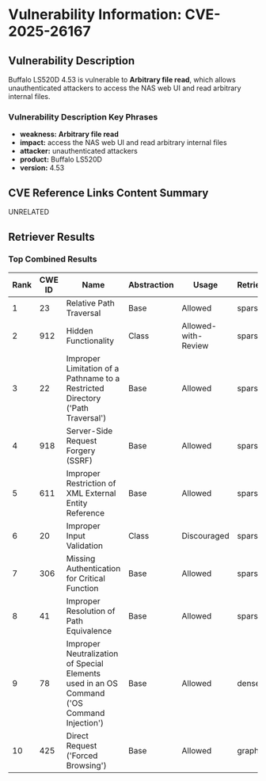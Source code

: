 # Vulnerability Information: CVE-2025-26167

## Vulnerability Description
Buffalo LS520D 4.53 is vulnerable to **Arbitrary file read**, which allows unauthenticated attackers to access the NAS web UI and read arbitrary internal files.

### Vulnerability Description Key Phrases
- **weakness:** **Arbitrary file read**
- **impact:** access the NAS web UI and read arbitrary internal files
- **attacker:** unauthenticated attackers
- **product:** Buffalo LS520D
- **version:** 4.53

## CVE Reference Links Content Summary
UNRELATED

## Retriever Results

### Top Combined Results

| Rank | CWE ID | Name | Abstraction | Usage  | Retrievers | Individual Scores |
|------|--------|------|-------------|-------|------------|-------------------|
| 1 | 23 | Relative Path Traversal | Base | Allowed | sparse | 0.140 |
| 2 | 912 | Hidden Functionality | Class | Allowed-with-Review | sparse | 0.138 |
| 3 | 22 | Improper Limitation of a Pathname to a Restricted Directory ('Path Traversal') | Base | Allowed | sparse | 0.138 |
| 4 | 918 | Server-Side Request Forgery (SSRF) | Base | Allowed | sparse | 0.132 |
| 5 | 611 | Improper Restriction of XML External Entity Reference | Base | Allowed | sparse | 0.132 |
| 6 | 20 | Improper Input Validation | Class | Discouraged | sparse | 0.132 |
| 7 | 306 | Missing Authentication for Critical Function | Base | Allowed | sparse | 0.130 |
| 8 | 41 | Improper Resolution of Path Equivalence | Base | Allowed | sparse | 0.129 |
| 9 | 78 | Improper Neutralization of Special Elements used in an OS Command ('OS Command Injection') | Base | Allowed | dense | 0.576 |
| 10 | 425 | Direct Request ('Forced Browsing') | Base | Allowed | graph | 0.002 |

